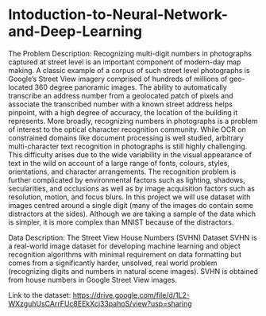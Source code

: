 # Intoduction-to-Neural-Network-and-Deep-Learning


The Problem Description:
Recognizing multi-digit numbers in photographs captured at street level is an
important component of modern-day map making. A classic example of a
corpus of such street level photographs is Google’s Street View imagery
comprised of hundreds of millions of geo-located 360 degree panoramic
images. The ability to automatically transcribe an address number from a geolocated patch of pixels and associate the transcribed number with a known
street address helps pinpoint, with a high degree of accuracy, the
location of the building it represents.
More broadly, recognizing numbers in photographs is a problem of interest to
the optical character recognition community. While OCR on constrained
domains like document processing is well studied, arbitrary multi-character text
recognition in photographs is still highly challenging. This difficulty arises due to
the wide variability in the visual appearance of text in the wild on account of a
large range of fonts, colours, styles, orientations, and character arrangements.
The recognition problem is further complicated by environmental factors such
as lighting, shadows, secularities, and occlusions as well as by image acquisition
factors such as resolution, motion, and focus blurs.
In this project we will use dataset with images centred around a single digit
(many of the images do contain some distractors at the sides). Although we are
taking a sample of the data which is simpler, it is more complex than MNIST
because of the distractors.

Data Description:
The Street View House Numbers (SVHN) Dataset
SVHN is a real-world image dataset for developing machine learning and object
recognition algorithms with minimal requirement on data formatting but comes
from a significantly harder, unsolved, real world problem (recognizing digits and
numbers in natural scene images). SVHN is obtained from house numbers in
Google Street View images.

Link to the dataset:
https://drive.google.com/file/d/1L2-WXzguhUsCArrFUc8EEkXcj33pahoS/view?usp=sharing
